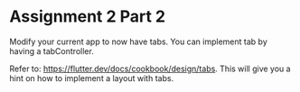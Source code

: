 # Assignment 2 Part 2

Modify your current app to now have tabs. You can implement tab by having a tabController. 

Refer to: https://flutter.dev/docs/cookbook/design/tabs. This will give you a hint on how to implement a layout with tabs.

